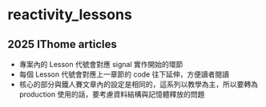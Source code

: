 # reactivity_lessons

## 2025 IThome articles

- 專案內的 Lesson 代號會對應 signal 實作開始的環節
- 每個 Lesson 代號會對應上一章節的 code 往下延伸，方便讀者閱讀
- 核心的部分與鐵人賽文章內的設定是相同的，這系列以教學為主，所以要轉為 production 使用的話，要考慮資料結構與記憶體釋放的問題
